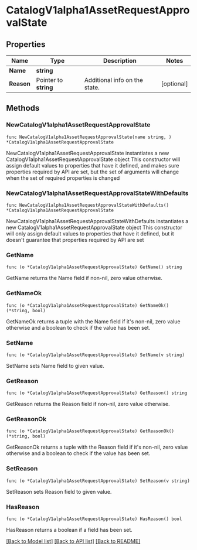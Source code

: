 # CatalogV1alpha1AssetRequestApprovalState

## Properties

Name | Type | Description | Notes
------------ | ------------- | ------------- | -------------
**Name** | **string** |  | 
**Reason** | Pointer to **string** | Additional info on the state. | [optional] 

## Methods

### NewCatalogV1alpha1AssetRequestApprovalState

`func NewCatalogV1alpha1AssetRequestApprovalState(name string, ) *CatalogV1alpha1AssetRequestApprovalState`

NewCatalogV1alpha1AssetRequestApprovalState instantiates a new CatalogV1alpha1AssetRequestApprovalState object
This constructor will assign default values to properties that have it defined,
and makes sure properties required by API are set, but the set of arguments
will change when the set of required properties is changed

### NewCatalogV1alpha1AssetRequestApprovalStateWithDefaults

`func NewCatalogV1alpha1AssetRequestApprovalStateWithDefaults() *CatalogV1alpha1AssetRequestApprovalState`

NewCatalogV1alpha1AssetRequestApprovalStateWithDefaults instantiates a new CatalogV1alpha1AssetRequestApprovalState object
This constructor will only assign default values to properties that have it defined,
but it doesn't guarantee that properties required by API are set

### GetName

`func (o *CatalogV1alpha1AssetRequestApprovalState) GetName() string`

GetName returns the Name field if non-nil, zero value otherwise.

### GetNameOk

`func (o *CatalogV1alpha1AssetRequestApprovalState) GetNameOk() (*string, bool)`

GetNameOk returns a tuple with the Name field if it's non-nil, zero value otherwise
and a boolean to check if the value has been set.

### SetName

`func (o *CatalogV1alpha1AssetRequestApprovalState) SetName(v string)`

SetName sets Name field to given value.


### GetReason

`func (o *CatalogV1alpha1AssetRequestApprovalState) GetReason() string`

GetReason returns the Reason field if non-nil, zero value otherwise.

### GetReasonOk

`func (o *CatalogV1alpha1AssetRequestApprovalState) GetReasonOk() (*string, bool)`

GetReasonOk returns a tuple with the Reason field if it's non-nil, zero value otherwise
and a boolean to check if the value has been set.

### SetReason

`func (o *CatalogV1alpha1AssetRequestApprovalState) SetReason(v string)`

SetReason sets Reason field to given value.

### HasReason

`func (o *CatalogV1alpha1AssetRequestApprovalState) HasReason() bool`

HasReason returns a boolean if a field has been set.


[[Back to Model list]](../README.md#documentation-for-models) [[Back to API list]](../README.md#documentation-for-api-endpoints) [[Back to README]](../README.md)



